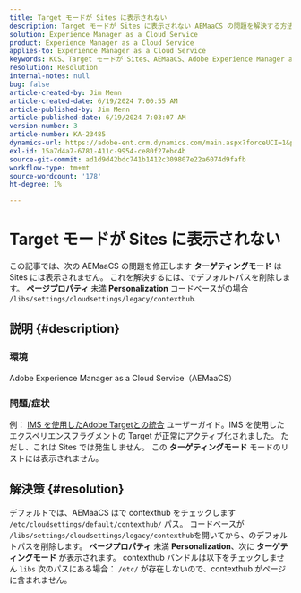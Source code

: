 ```yaml
---
title: Target モードが Sites に表示されない
description: Target モードが Sites に表示されない AEMaaCS の問題を解決する方法を説明します。
solution: Experience Manager as a Cloud Service
product: Experience Manager as a Cloud Service
applies-to: Experience Manager as a Cloud Service
keywords: KCS、Target モードが Sites、AEMaaCS、Adobe Experience Manager as a Cloud Service に表示されない
resolution: Resolution
internal-notes: null
bug: false
article-created-by: Jim Menn
article-created-date: 6/19/2024 7:00:55 AM
article-published-by: Jim Menn
article-published-date: 6/19/2024 7:03:07 AM
version-number: 3
article-number: KA-23485
dynamics-url: https://adobe-ent.crm.dynamics.com/main.aspx?forceUCI=1&pagetype=entityrecord&etn=knowledgearticle&id=7bf868ab-092e-ef11-840a-000d3a5a67ba
exl-id: 15a7d4a7-6781-411c-9954-ce80f27ebc4b
source-git-commit: ad1d9d42bdc741b1412c309807e22a6074d9fafb
workflow-type: tm+mt
source-wordcount: '178'
ht-degree: 1%

---
```


# Target モードが Sites に表示されない


この記事では、次の AEMaaCS の問題を修正します <b>ターゲティングモード</b> は Sites には表示されません。 これを解決するには、でデフォルトパスを削除します。 <b>ページプロパティ</b> 未満 <b>Personalization</b> コードベースがの場合 `/libs/settings/cloudsettings/legacy/contexthub`.

## 説明 {#description}


### 環境

Adobe Experience Manager as a Cloud Service（AEMaaCS）

### 問題/症状

例： [IMS を使用したAdobe Targetとの統合](https://experienceleague.adobe.com/docs/experience-manager-65/content/sites/administering/integration/integration-target-ims.html) ユーザーガイド。IMS を使用したエクスペリエンスフラグメントの Target が正常にアクティブ化されました。 ただし、これは Sites では発生しません。 この <b>ターゲティングモード</b> モードのリストには表示されません。


## 解決策 {#resolution}


デフォルトでは、AEMaaCS はで contexthub をチェックします `/etc/cloudsettings/default/contexthub/` パス。 コードベースが `/libs/settings/cloudsettings/legacy/contexthub`を開いてから、のデフォルトパスを削除します。 <b>ページプロパティ</b> 未満 <b>Personalization</b>、次に <b>ターゲティングモード</b> が表示されます。 contexthub バンドルは以下をチェックしません `libs` 次のパスにある場合： `/etc/` が存在しないので、contexthub がページに含まれません。
